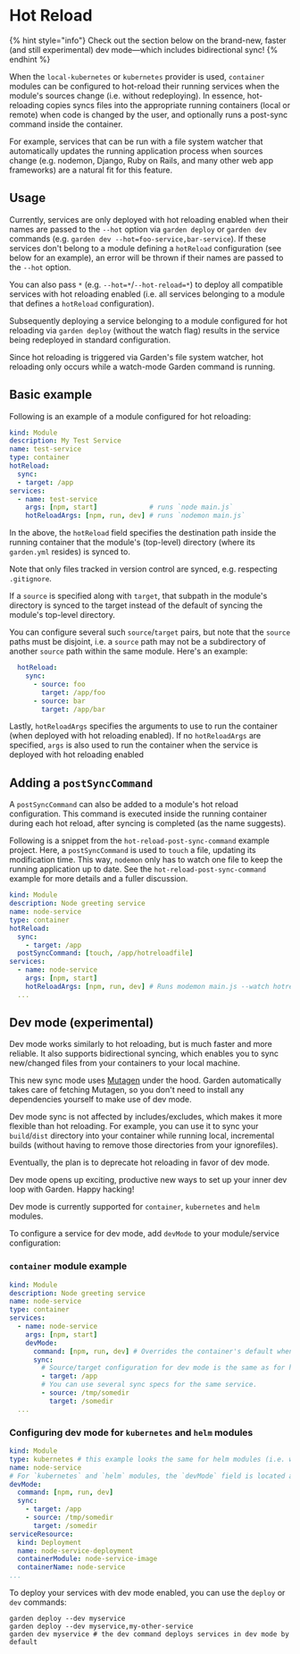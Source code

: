# Hot Reload

{% hint style="info"}
Check out the section below on the brand-new, faster (and still experimental) dev mode—which includes bidirectional sync!
{% endhint %}

When the `local-kubernetes` or `kubernetes` provider is used, `container` modules can be configured to hot-reload their running services when the module's sources change (i.e. without redeploying). In essence, hot-reloading copies syncs files into the appropriate running containers (local or remote) when code is changed by the user, and optionally runs a post-sync command inside the container.

For example, services that can be run with a file system watcher that automatically updates the running application process when sources change (e.g. nodemon, Django, Ruby on Rails, and many other web app frameworks) are a natural fit for this feature.

## Usage

Currently, services are only deployed with hot reloading enabled when their names are passed to the `--hot` option via `garden deploy` or `garden dev` commands (e.g. `garden dev --hot=foo-service,bar-service`). If these services don't belong to a module defining a `hotReload` configuration (see below for an example), an error will be thrown if their names are passed to the `--hot` option.

You can also pass `*` (e.g. `--hot=*`/`--hot-reload=*`) to deploy all compatible services with hot reloading enabled (i.e. all services belonging to a module that defines a `hotReload` configuration).

Subsequently deploying a service belonging to a module configured for hot reloading via `garden deploy` (without the watch flag) results in the service being redeployed in standard configuration.

Since hot reloading is triggered via Garden's file system watcher, hot reloading only occurs while a watch-mode Garden command is running.

## Basic example

Following is an example of a module configured for hot reloading:

```yaml
kind: Module
description: My Test Service
name: test-service
type: container
hotReload:
  sync:
  - target: /app
services:
  - name: test-service
    args: [npm, start]             # runs `node main.js`
    hotReloadArgs: [npm, run, dev] # runs `nodemon main.js`
```

In the above, the `hotReload` field specifies the destination path inside the running container that the module's (top-level) directory (where its `garden.yml` resides) is synced to.

Note that only files tracked in version control are synced, e.g. respecting `.gitignore`.

If a `source` is specified along with `target`, that subpath in the module's directory is synced to the target instead of the default of syncing the module's top-level directory.

You can configure several such `source`/`target` pairs, but note that the `source` paths must be disjoint, i.e. a `source` path may not be a subdirectory of another `source` path within the same module. Here's an example:

```yaml
  hotReload:
    sync:
      - source: foo
        target: /app/foo
      - source: bar
        target: /app/bar
```

Lastly, `hotReloadArgs` specifies the arguments to use to run the container (when deployed with hot reloading enabled). If no `hotReloadArgs` are specified, `args` is also used to run the container when the service is deployed with hot reloading enabled

## Adding a `postSyncCommand`

A `postSyncCommand` can also be added to a module's hot reload configuration. This command is executed inside the running container during each hot reload, after syncing is completed (as the name suggests). 

Following is a snippet from the `hot-reload-post-sync-command` example project. Here, a `postSyncCommand` is used to `touch` a file, updating its modification time. This way, `nodemon` only has to watch one file to keep the running application up to date. See the `hot-reload-post-sync-command` example for more details and a fuller discussion.

```yaml
kind: Module
description: Node greeting service
name: node-service
type: container
hotReload:
  sync:
    - target: /app
  postSyncCommand: [touch, /app/hotreloadfile]
services:
  - name: node-service
    args: [npm, start]
    hotReloadArgs: [npm, run, dev] # Runs modemon main.js --watch hotreloadfile
  ...
```

## Dev mode (experimental)

Dev mode works similarly to hot reloading, but is much faster and more reliable. It also supports bidirectional syncing, which enables you to sync new/changed files from your containers to your local machine.

This new sync mode uses [Mutagen](https://mutagen.io/) under the hood. Garden automatically takes care of fetching Mutagen, so you don't need to install any dependencies yourself to make use of dev mode.

Dev mode sync is not affected by includes/excludes, which makes it more flexible than hot reloading. For example, you can use it to sync your `build`/`dist` directory into your container while running local, incremental builds (without having to remove those directories from your ignorefiles).

Eventually, the plan is to deprecate hot reloading in favor of dev mode.

Dev mode opens up exciting, productive new ways to set up your inner dev loop with Garden. Happy hacking!

Dev mode is currently supported for `container`, `kubernetes` and `helm` modules.

To configure a service for dev mode, add `devMode` to your module/service configuration:

### `container` module example
```yaml
kind: Module
description: Node greeting service
name: node-service
type: container
services:
  - name: node-service
    args: [npm, start]
    devMode:
      command: [npm, run, dev] # Overrides the container's default when the service is deployed in dev mode
      sync:
        # Source/target configuration for dev mode is the same as for hot reloading.
        - target: /app
        # You can use several sync specs for the same service.
        - source: /tmp/somedir
          target: /somedir
  ...
```

### Configuring dev mode for `kubernetes` and `helm` modules
```yaml
kind: Module
type: kubernetes # this example looks the same for helm modules (i.e. with `type: helm`)
name: node-service
# For `kubernetes` and `helm` modules, the `devMode` field is located at the top level.
devMode:
  command: [npm, run, dev]
  sync:
    - target: /app
    - source: /tmp/somedir
      target: /somedir
serviceResource:
  kind: Deployment
  name: node-service-deployment
  containerModule: node-service-image
  containerName: node-service
...
```
To deploy your services with dev mode enabled, you can use the `deploy` or `dev` commands:
```
garden deploy --dev myservice
garden deploy --dev myservice,my-other-service
garden dev myservice # the dev command deploys services in dev mode by default
```
